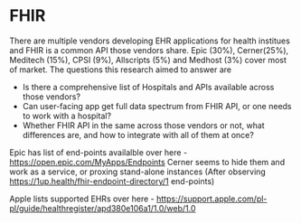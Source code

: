# FHIR

There are multiple vendors developing EHR applications for health institues and FHIR is a common API those vendors share. Epic (30%), Cerner(25%), Meditech (15%), CPSI (9%), Allscripts (5%) and Medhost (3%) cover most of market. The questions this research aimed to answer are 
- Is there a comprehensive list of Hospitals and APIs available across those vendors?
- Can user-facing app get full data spectrum from FHIR API, or one needs to work with a hospital?
- Whether FHIR API in the same across those vendors or not, what differences are, and how to integrate with all of them at once?

Epic has list of end-points availalble over here - https://open.epic.com/MyApps/Endpoints
Cerner seems to hide them and work as a service, or proxing stand-alone instances (After observing https://1up.health/fhir-endpoint-directory/1 end-points)

Apple lists supported EHRs over here - https://support.apple.com/pl-pl/guide/healthregister/apd380e106a1/1.0/web/1.0


